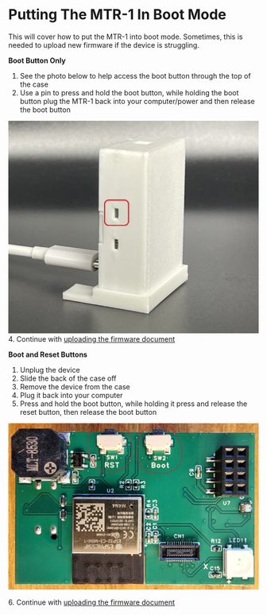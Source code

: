# Putting The MTR-1 In Boot Mode

This will cover how to put the MTR-1 into boot mode. Sometimes, this is needed to upload new firmware if the device is struggling.  
  
**Boot Button Only**

1. See the photo below to help access the boot button through the top of the case
2. Use a pin to press and hold the boot button, while holding the boot button plug the MTR-1 back into your computer/power and then release the boot button

![MTR-1 Boot Button.png](../assets/mtr-1-boot-button.png)  
 4. Continue with [uploading the firmware document](https://wiki.apolloautomation.com/books/mtr-1-ImK/page/manually-uploading-code-through-esphome)  
  
**Boot and Reset Buttons**

1. Unplug the device
2. Slide the back of the case off
3. Remove the device from the case
4. Plug it back into your computer
5. Press and hold the boot button, while holding it press and release the reset button, then release the boot button

![20240501_155316.jpg](../assets/9Rp20240501-155316.jpg)

6\. Continue with [uploading the firmware document](https://wiki.apolloautomation.com/books/mtr-1-ImK/page/manually-uploading-code-through-esphome)
